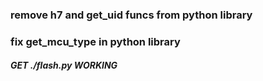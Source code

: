 ### remove h7 and get_uid funcs from python library
### fix get_mcu_type in python library
##### GET ./flash.py WORKING